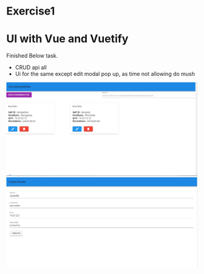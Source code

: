 # Exercise1
# UI with Vue and Vuetify



Finished Below task.

  - CRUD api all 
  - Ui for the same except edit modal pop up, as time not allowing do mush
  
  ![title](images/E1.JPG)
  ![title](images/E1f.JPG)


